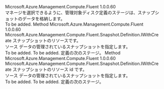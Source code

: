 <Type Name="IWithDataSnapshotFromSnapshot" FullName="Microsoft.Azure.Management.Compute.Fluent.Snapshot.Definition.IWithDataSnapshotFromSnapshot">
  <TypeSignature Language="C#" Value="public interface IWithDataSnapshotFromSnapshot" />
  <TypeSignature Language="ILAsm" Value=".class public interface auto ansi abstract IWithDataSnapshotFromSnapshot" />
  <TypeSignature Language="DocId" Value="T:Microsoft.Azure.Management.Compute.Fluent.Snapshot.Definition.IWithDataSnapshotFromSnapshot" />
  <TypeSignature Language="VB.NET" Value="Public Interface IWithDataSnapshotFromSnapshot" />
  <TypeSignature Language="F#" Value="type IWithDataSnapshotFromSnapshot = interface" />
  <AssemblyInfo>
    <AssemblyName>Microsoft.Azure.Management.Compute.Fluent</AssemblyName>
    <AssemblyVersion>1.0.0.60</AssemblyVersion>
  </AssemblyInfo>
  <Interfaces />
  <Docs>
    <summary>
            マネージを選択できるように、管理対象ディスク定義のステージは、スナップショットのデータを格納します。
            </summary>
    <remarks>To be added.</remarks>
  </Docs>
  <Members>
    <Member MemberName="WithDataFromSnapshot">
      <MemberSignature Language="C#" Value="public Microsoft.Azure.Management.Compute.Fluent.Snapshot.Definition.IWithCreate WithDataFromSnapshot (Microsoft.Azure.Management.Compute.Fluent.ISnapshot snapshot);" />
      <MemberSignature Language="ILAsm" Value=".method public hidebysig newslot virtual instance class Microsoft.Azure.Management.Compute.Fluent.Snapshot.Definition.IWithCreate WithDataFromSnapshot(class Microsoft.Azure.Management.Compute.Fluent.ISnapshot snapshot) cil managed" />
      <MemberSignature Language="DocId" Value="M:Microsoft.Azure.Management.Compute.Fluent.Snapshot.Definition.IWithDataSnapshotFromSnapshot.WithDataFromSnapshot(Microsoft.Azure.Management.Compute.Fluent.ISnapshot)" />
      <MemberSignature Language="VB.NET" Value="Public Function WithDataFromSnapshot (snapshot As ISnapshot) As IWithCreate" />
      <MemberSignature Language="F#" Value="abstract member WithDataFromSnapshot : Microsoft.Azure.Management.Compute.Fluent.ISnapshot -&gt; Microsoft.Azure.Management.Compute.Fluent.Snapshot.Definition.IWithCreate" Usage="iWithDataSnapshotFromSnapshot.WithDataFromSnapshot snapshot" />
      <MemberType>Method</MemberType>
      <AssemblyInfo>
        <AssemblyName>Microsoft.Azure.Management.Compute.Fluent</AssemblyName>
        <AssemblyVersion>1.0.0.60</AssemblyVersion>
      </AssemblyInfo>
      <ReturnValue>
        <ReturnType>Microsoft.Azure.Management.Compute.Fluent.Snapshot.Definition.IWithCreate</ReturnType>
      </ReturnValue>
      <Parameters>
        <Parameter Name="snapshot" Type="Microsoft.Azure.Management.Compute.Fluent.ISnapshot" />
      </Parameters>
      <Docs>
        <param name="snapshot">スナップショットのリソースです。</param>
        <summary>
            ソース データの管理されているスナップショットを指定します。
            </summary>
        <returns>To be added.</returns>
        <remarks>To be added.</remarks>
        <return>定義の次のステージ。</return>
      </Docs>
    </Member>
    <Member MemberName="WithDataFromSnapshot">
      <MemberSignature Language="C#" Value="public Microsoft.Azure.Management.Compute.Fluent.Snapshot.Definition.IWithCreate WithDataFromSnapshot (string snapshotId);" />
      <MemberSignature Language="ILAsm" Value=".method public hidebysig newslot virtual instance class Microsoft.Azure.Management.Compute.Fluent.Snapshot.Definition.IWithCreate WithDataFromSnapshot(string snapshotId) cil managed" />
      <MemberSignature Language="DocId" Value="M:Microsoft.Azure.Management.Compute.Fluent.Snapshot.Definition.IWithDataSnapshotFromSnapshot.WithDataFromSnapshot(System.String)" />
      <MemberSignature Language="VB.NET" Value="Public Function WithDataFromSnapshot (snapshotId As String) As IWithCreate" />
      <MemberSignature Language="F#" Value="abstract member WithDataFromSnapshot : string -&gt; Microsoft.Azure.Management.Compute.Fluent.Snapshot.Definition.IWithCreate" Usage="iWithDataSnapshotFromSnapshot.WithDataFromSnapshot snapshotId" />
      <MemberType>Method</MemberType>
      <AssemblyInfo>
        <AssemblyName>Microsoft.Azure.Management.Compute.Fluent</AssemblyName>
        <AssemblyVersion>1.0.0.60</AssemblyVersion>
      </AssemblyInfo>
      <ReturnValue>
        <ReturnType>Microsoft.Azure.Management.Compute.Fluent.Snapshot.Definition.IWithCreate</ReturnType>
      </ReturnValue>
      <Parameters>
        <Parameter Name="snapshotId" Type="System.String" />
      </Parameters>
      <Docs>
        <param name="snapshotId">スナップショットのリソース id です。</param>
        <summary>
            ソース データの管理されているスナップショットを指定します。
            </summary>
        <returns>To be added.</returns>
        <remarks>To be added.</remarks>
        <return>定義の次のステージ。</return>
      </Docs>
    </Member>
  </Members>
</Type>
